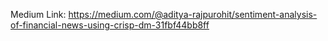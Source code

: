 Medium Link: https://medium.com/@aditya-rajpurohit/sentiment-analysis-of-financial-news-using-crisp-dm-31fbf44bb8ff